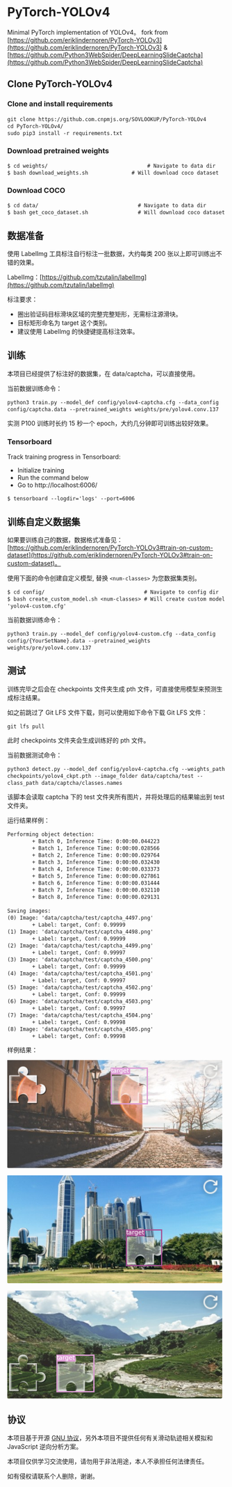 # PyTorch-YOLOv4

Minimal PyTorch implementation of YOLOv4。
fork from [https://github.com/eriklindernoren/PyTorch-YOLOv3](https://github.com/eriklindernoren/PyTorch-YOLOv3) & [https://github.com/Python3WebSpider/DeepLearningSlideCaptcha](https://github.com/Python3WebSpider/DeepLearningSlideCaptcha)

## Clone PyTorch-YOLOv4

### Clone and install requirements

```
git clone https://github.com.cnpmjs.org/SOVLOOKUP/PyTorch-YOLOv4
cd PyTorch-YOLOv4/
sudo pip3 install -r requirements.txt
```


### Download pretrained weights

```
$ cd weights/                                # Navigate to data dir
$ bash download_weights.sh              # Will download coco dataset
``` 

### Download COCO

```
$ cd data/                                # Navigate to data dir
$ bash get_coco_dataset.sh                # Will download coco dataset
```

## 数据准备

使用 LabelImg 工具标注自行标注一批数据，大约每类 200 张以上即可训练出不错的效果。

LabelImg：[https://github.com/tzutalin/labelImg](https://github.com/tzutalin/labelImg)

标注要求：

* 圈出验证码目标滑块区域的完整完整矩形，无需标注源滑块。
* 目标矩形命名为 target 这个类别。
* 建议使用 LabelImg 的快捷键提高标注效率。

## 训练

本项目已经提供了标注好的数据集，在 data/captcha，可以直接使用。

当前数据训练命令：

```
python3 train.py --model_def config/yolov4-captcha.cfg --data_config config/captcha.data --pretrained_weights weights/pre/yolov4.conv.137

```

实测 P100 训练时长约 15 秒一个 epoch，大约几分钟即可训练出较好效果。

### Tensorboard
Track training progress in Tensorboard:
* Initialize training
* Run the command below
* Go to http://localhost:6006/

```
$ tensorboard --logdir='logs' --port=6006
```

## 训练自定义数据集

如果要训练自己的数据，数据格式准备见：[https://github.com/eriklindernoren/PyTorch-YOLOv3#train-on-custom-dataset](https://github.com/eriklindernoren/PyTorch-YOLOv3#train-on-custom-dataset)。

使用下面的命令创建自定义模型, 替换 `<num-classes>` 为您数据集类别。

```
$ cd config/                                # Navigate to config dir
$ bash create_custom_model.sh <num-classes> # Will create custom model 'yolov4-custom.cfg'
```

当前数据训练命令：
```
python3 train.py --model_def config/yolov4-custom.cfg --data_config config/{YourSetName}.data --pretrained_weights weights/pre/yolov4.conv.137

```

## 测试

训练完毕之后会在 checkpoints 文件夹生成 pth 文件，可直接使用模型来预测生成标注结果。

如之前跳过了 Git LFS 文件下载，则可以使用如下命令下载 Git LFS 文件：

```
git lfs pull
```

此时 checkpoints 文件夹会生成训练好的 pth 文件。

当前数据测试命令：

```
python3 detect.py --model_def config/yolov4-captcha.cfg --weights_path checkpoints/yolov4_ckpt.pth --image_folder data/captcha/test --class_path data/captcha/classes.names

```

该脚本会读取 captcha 下的 test 文件夹所有图片，并将处理后的结果输出到 test 文件夹。

运行结果样例：

```
Performing object detection:
        + Batch 0, Inference Time: 0:00:00.044223
        + Batch 1, Inference Time: 0:00:00.028566
        + Batch 2, Inference Time: 0:00:00.029764
        + Batch 3, Inference Time: 0:00:00.032430
        + Batch 4, Inference Time: 0:00:00.033373
        + Batch 5, Inference Time: 0:00:00.027861
        + Batch 6, Inference Time: 0:00:00.031444
        + Batch 7, Inference Time: 0:00:00.032110
        + Batch 8, Inference Time: 0:00:00.029131

Saving images:
(0) Image: 'data/captcha/test/captcha_4497.png'
        + Label: target, Conf: 0.99999
(1) Image: 'data/captcha/test/captcha_4498.png'
        + Label: target, Conf: 0.99999
(2) Image: 'data/captcha/test/captcha_4499.png'
        + Label: target, Conf: 0.99997
(3) Image: 'data/captcha/test/captcha_4500.png'
        + Label: target, Conf: 0.99999
(4) Image: 'data/captcha/test/captcha_4501.png'
        + Label: target, Conf: 0.99997
(5) Image: 'data/captcha/test/captcha_4502.png'
        + Label: target, Conf: 0.99999
(6) Image: 'data/captcha/test/captcha_4503.png'
        + Label: target, Conf: 0.99997
(7) Image: 'data/captcha/test/captcha_4504.png'
        + Label: target, Conf: 0.99998
(8) Image: 'data/captcha/test/captcha_4505.png'
        + Label: target, Conf: 0.99998
```

样例结果：

![](data/captcha/result/captcha_4501.png)

![](data/captcha/result/captcha_4505.png)

![](data/captcha/result/captcha_4503.png)

## 协议

本项目基于开源 [GNU 协议](https://github.com/eriklindernoren/PyTorch-YOLOv3/blob/master/LICENSE)，另外本项目不提供任何有关滑动轨迹相关模拟和 JavaScript 逆向分析方案。

本项目仅供学习交流使用，请勿用于非法用途，本人不承担任何法律责任。

如有侵权请联系个人删除，谢谢。
